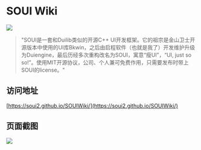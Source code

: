# SOUI Wiki

![](https://avatars3.githubusercontent.com/u/26452547?v=3&s=200)

> "SOUI是一套和Duilib类似的开源C++ UI开发框架。它的祖宗是金山卫士开源版本中使用的UI库Bkwin，之后由启程软件（也就是我了）开发维护升级为Duiengine，最后历经多次重构改名为SOUI，寓意“瘦UI”，“UI, just so so!”。使用MIT开源协议，公司、个人兼可免费作用，只需要发布时带上SOUI的license。"

## 访问地址
[https://soui2.github.io/SOUIWiki/](https://soui2.github.io/SOUIWiki/)

## 页面截图
![](assets/100/20170719-16668242.png=600-)  
